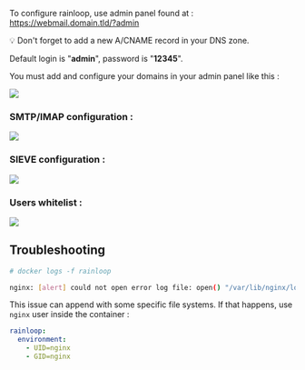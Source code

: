 To configure rainloop, use admin panel found at : https://webmail.domain.tld/?admin

:bulb: Don't forget to add a new A/CNAME record in your DNS zone.

Default login is "**admin**", password is "**12345**".

You must add and configure your domains in your admin panel like this :

![](http://i.imgur.com/RbMVhkz.png)

### SMTP/IMAP configuration :
![](http://i.imgur.com/GFbbJzs.png)

### SIEVE configuration :
![](http://i.imgur.com/ervKtrG.png)

### Users whitelist :
![](http://i.imgur.com/8Y0ppLb.png)

## Troubleshooting

```bash
# docker logs -f rainloop

nginx: [alert] could not open error log file: open() "/var/lib/nginx/logs/error.log" failed (13: Permission denied)
```

This issue can append with some specific file systems. If that happens, use `nginx` user inside the container :

```yml
rainloop:
  environment:
    - UID=nginx
    - GID=nginx
```